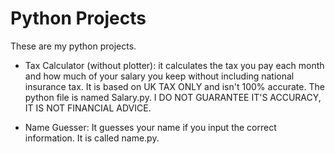 # Python Projects
These are my python projects.

- Tax Calculator (without plotter): it calculates the tax you pay each month and how much of your salary you keep without including national insurance tax. It is based on UK TAX ONLY and isn't 100% accurate. The python file is named Salary.py. I DO NOT GUARANTEE IT'S ACCURACY, IT IS NOT FINANCIAL ADVICE. 

- Name Guesser: It guesses your name if you input the correct information. It is called name.py.
